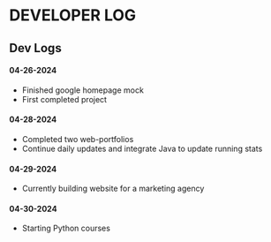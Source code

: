 # DEVELOPER LOG

## Dev Logs

#### 04-26-2024

 - Finished google homepage mock
 - First completed project

#### 04-28-2024 

 - Completed two web-portfolios
 - Continue daily updates and integrate Java to update running stats

#### 04-29-2024

 - Currently building website for a marketing agency

#### 04-30-2024

- Starting Python courses 
